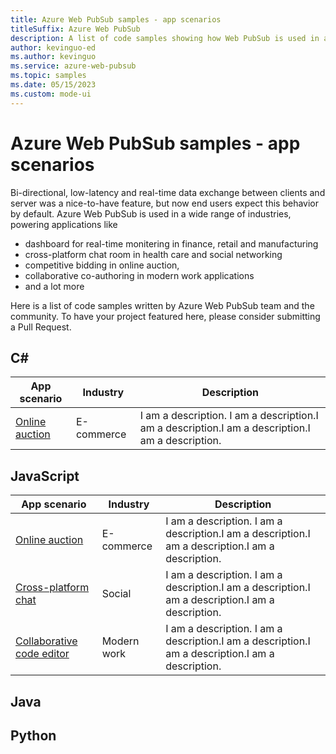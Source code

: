 ```yaml
---
title: Azure Web PubSub samples - app scenarios
titleSuffix: Azure Web PubSub
description: A list of code samples showing how Web PubSub is used in a wide variety of web applications 
author: kevinguo-ed
ms.author: kevinguo
ms.service: azure-web-pubsub
ms.topic: samples
ms.date: 05/15/2023
ms.custom: mode-ui
---
```

# Azure Web PubSub samples - app scenarios

Bi-directional, low-latency and real-time data exchange between clients and server was a nice-to-have feature, but now end users expect this behavior by default. Azure Web PubSub is used in a wide range of industries, powering applications like  
- dashboard for real-time monitering in finance, retail and manufacturing
- cross-platform chat room in health care and social networking
- competitive bidding in online auction, 
- collaborative co-authoring in modern work applications
- and a lot more

Here is a list of code samples written by Azure Web PubSub team and the community. To have your project featured here, please consider submitting a Pull Request.

## C#
| App scenario                                        | Industry          | Description                                                     |   
| --------------------------------------------------- | ----------------- | --------------------------------------------------------------- |
| [Online auction](https://github.com/Azure/azure-webpubsub/blob/main/samples/csharp/chatapp/Startup.cs#L29) | E-commerce | I am a description. I am a description.I am a description.I am a description.I am a description.

## JavaScript
| App scenario                                        | Industry          | Description                                                     |   
| --------------------------------------------------- | ----------------- | --------------------------------------------------------------- |
| [Online auction](https://github.com/Azure/azure-webpubsub/blob/main/samples/csharp/chatapp/Startup.cs#L29) | E-commerce | I am a description. I am a description.I am a description.I am a description.I am a description.
| [Cross-platform chat](https://github.com/Azure/azure-webpubsub/blob/main/samples/csharp/chatapp/Startup.cs#L29) | Social | I am a description. I am a description.I am a description.I am a description.I am a description.
| [Collaborative code editor](https://github.com/Azure/azure-webpubsub/blob/main/samples/csharp/chatapp/Startup.cs#L29) | Modern work | I am a description. I am a description.I am a description.I am a description.I am a description.

## Java

## Python
